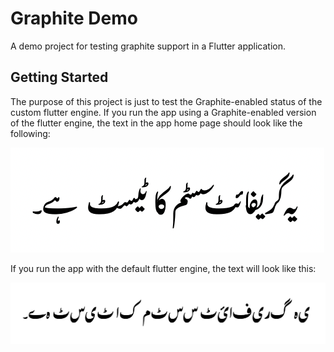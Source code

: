 # Graphite Demo

A demo project for testing graphite support in a Flutter application.

## Getting Started

The purpose of this project is just to test the Graphite-enabled status of the
custom flutter engine. If you run the app using a Graphite-enabled version of
the flutter engine, the text in the app home page should look like the
following:

![Sample Nastaliq text with graphite enabled](samples/text_with_graphite.png)

If you run the app with the default flutter engine, the text will look like
this:

![Sample Nastaliq text without graphite enabled](samples/text_without_graphite.png)
